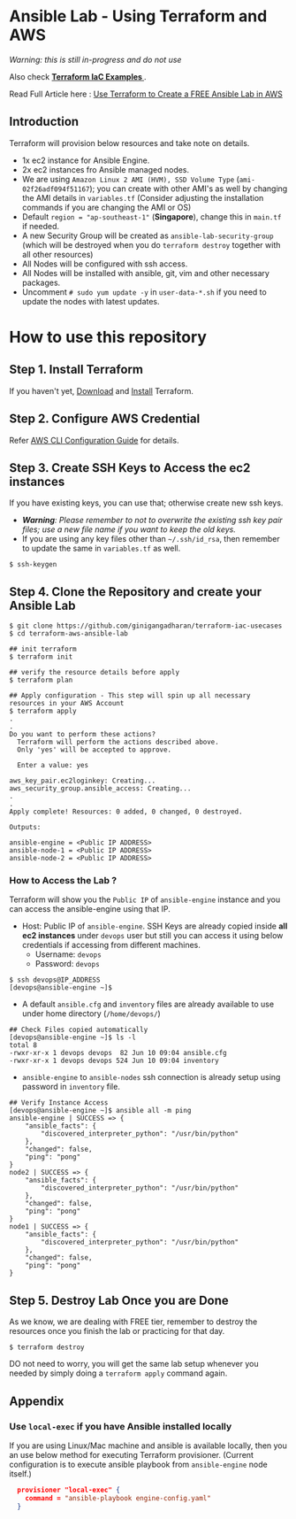 # Ansible Lab - Using Terraform and AWS

*Warning: this is still in-progress and do not use*

Also check **[Terraform IaC Examples ](https://github.com/ginigangadharan/terraform-iac-usecases)**.

Read Full Article here : [Use Terraform to Create a FREE Ansible Lab in AWS](https://www.techbeatly.com/2021/06/use-terraform-to-create-a-free-ansible-lab-in-aws.html)

## Introduction

Terraform will provision below resources and take note on details.

- 1x ec2 instance for Ansible Engine.
- 2x ec2 instances fro Ansible managed nodes.
- We are using `Amazon Linux 2 AMI (HVM), SSD Volume Type` (`ami-02f26adf094f51167`); you can create with other AMI's as well by changing the AMI details in `variables.tf` (Consider adjusting the installation commands if you are changing the AMI or OS)
- Default `region = "ap-southeast-1"` (**Singapore**), change this in `main.tf` if needed.
- A new Security Group will be created as `ansible-lab-security-group` (which will be destroyed when you do `terraform destroy` together with all other resources)
- All Nodes will be configured with ssh access.
- All Nodes will be installed with ansible, git, vim and other necessary packages.
- Uncomment `# sudo yum update -y` in `user-data-*.sh` if you need to update the nodes with latest updates.

# How to use this repository
## Step 1. Install Terraform

If you haven't yet, [Download](https://www.terraform.io/downloads.html) and [Install](https://learn.hashicorp.com/tutorials/terraform/install-cli) Terraform.

## Step 2. Configure AWS Credential

Refer [AWS CLI Configuration Guide](https://github.com/ginigangadharan/vagrant-iac-usecases#aws-setup) for details.

## Step 3. Create SSH Keys to Access the ec2 instances

If you have existing keys, you can use that; otherwise create new ssh keys.

- ***Warning**: Please remember to not to overwrite the existing ssh key pair files; use a new file name if you want to keep the old keys.*
- If you are using any key files other than `~/.ssh/id_rsa`, then remember to update the same in `variables.tf` as well.

```shell
$ ssh-keygen
```

## Step 4. Clone the Repository and create your Ansible Lab

```shell
$ git clone https://github.com/ginigangadharan/terraform-iac-usecases
$ cd terraform-aws-ansible-lab

## init terraform
$ terraform init

## verify the resource details before apply
$ terraform plan

## Apply configuration - This step will spin up all necessary resources in your AWS Account
$ terraform apply
.
.
Do you want to perform these actions?
  Terraform will perform the actions described above.
  Only 'yes' will be accepted to approve.

  Enter a value: yes

aws_key_pair.ec2loginkey: Creating...
aws_security_group.ansible_access: Creating...
.
.
Apply complete! Resources: 0 added, 0 changed, 0 destroyed.

Outputs:

ansible-engine = <Public IP ADDRESS>
ansible-node-1 = <Public IP ADDRESS>
ansible-node-2 = <Public IP ADDRESS>
```

### How to Access the Lab ?

Terraform will show you the `Public IP` of `ansible-engine` instance and you can access the ansible-engine using that IP. 

- Host: Public IP of `ansible-engine`. SSH Keys are already copied inside **all ec2 instances** under `devops` user but still you can access it using below credentials if accessing from different machines.
  - Username: `devops`
  - Password: `devops` 

```shell
$ ssh devops@IP_ADDRESS
[devops@ansible-engine ~]$
```

- A default `ansible.cfg` and `inventory` files are already available to use under home directory (`/home/devops/`)
  
```shell
## Check Files copied automatically
[devops@ansible-engine ~]$ ls -l
total 8
-rwxr-xr-x 1 devops devops  82 Jun 10 09:04 ansible.cfg
-rwxr-xr-x 1 devops devops 524 Jun 10 09:04 inventory
```

- `ansible-engine` to `ansible-nodes` ssh connection is already setup using password in `inventory` file.

```shell
## Verify Instance Access
[devops@ansible-engine ~]$ ansible all -m ping
ansible-engine | SUCCESS => {
    "ansible_facts": {
        "discovered_interpreter_python": "/usr/bin/python"
    }, 
    "changed": false, 
    "ping": "pong"
}
node2 | SUCCESS => {
    "ansible_facts": {
        "discovered_interpreter_python": "/usr/bin/python"
    }, 
    "changed": false, 
    "ping": "pong"
}
node1 | SUCCESS => {
    "ansible_facts": {
        "discovered_interpreter_python": "/usr/bin/python"
    }, 
    "changed": false, 
    "ping": "pong"
}
```


## Step 5. Destroy Lab Once you are Done 

As we know, we are dealing with FREE tier, remember to destroy the resources once you finish the lab or practicing for that day. 

```shell
$ terraform destroy
```

DO not need to worry, you will get the same lab setup whenever you needed by simply doing a `terraform apply` command again. 

## Appendix

### Use `local-exec` if you have Ansible installed locally

If you are using Linux/Mac machine and ansible is available locally, then you an use below method for executing Terraform provisioner. (Current configuration is to execute ansible playbook  from `ansible-engine` node itself.)

```json
  provisioner "local-exec" {
    command = "ansible-playbook engine-config.yaml"
  }
```  